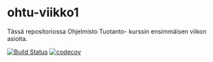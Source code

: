 # ohtu-viikko1
Tässä repositoriossa Ohjelmisto Tuotanto- kurssin ensimmäisen viikon asioita.

[![Build Status](https://travis-ci.org/ollikehy/ohtu-viikko1.svg?branch=master)](https://travis-ci.org/ollikehy/ohtu-viikko1)
[![codecov](https://codecov.io/gh/ollikehy/ohtu-viikko1/branch/master/graph/badge.svg)](https://codecov.io/gh/ollikehy/ohtu-viikko1)
